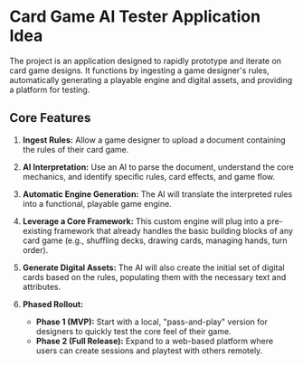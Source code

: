 # Card Game AI Tester Application Idea

The project is an application designed to rapidly prototype and iterate on card game designs. It functions by ingesting a game designer's rules, automatically generating a playable engine and digital assets, and providing a platform for testing.

## Core Features

1.  **Ingest Rules:** Allow a game designer to upload a document containing the rules of their card game.

2.  **AI Interpretation:** Use an AI to parse the document, understand the core mechanics, and identify specific rules, card effects, and game flow.

3.  **Automatic Engine Generation:** The AI will translate the interpreted rules into a functional, playable game engine.

4.  **Leverage a Core Framework:** This custom engine will plug into a pre-existing framework that already handles the basic building blocks of any card game (e.g., shuffling decks, drawing cards, managing hands, turn order).

5.  **Generate Digital Assets:** The AI will also create the initial set of digital cards based on the rules, populating them with the necessary text and attributes.

6.  **Phased Rollout:**
    * **Phase 1 (MVP):** Start with a local, "pass-and-play" version for designers to quickly test the core feel of their game.
    * **Phase 2 (Full Release):** Expand to a web-based platform where users can create sessions and playtest with others remotely.